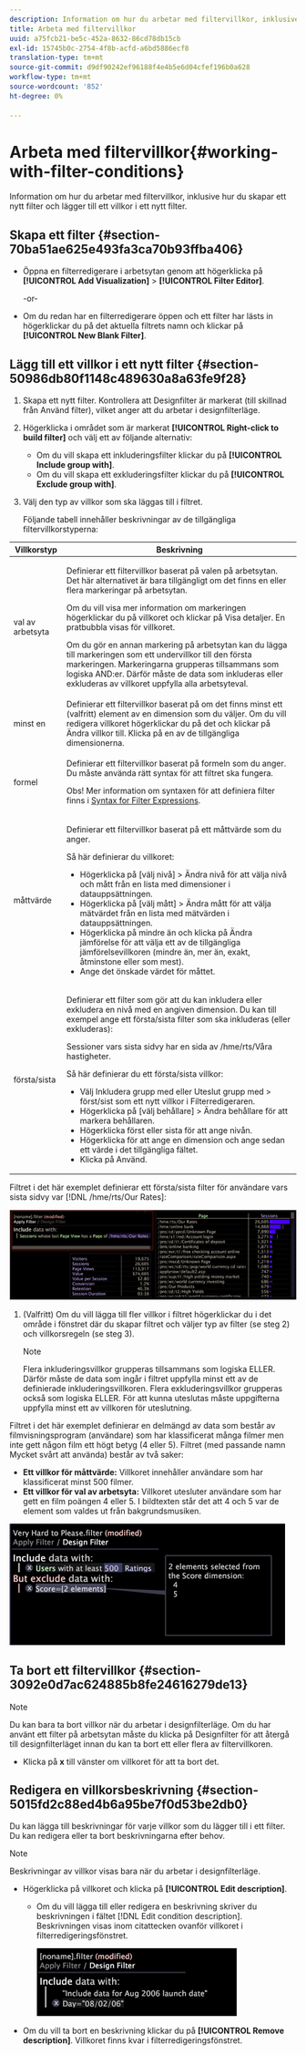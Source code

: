 ```yaml
---
description: Information om hur du arbetar med filtervillkor, inklusive hur du skapar ett nytt filter och lägger till ett villkor i ett nytt filter.
title: Arbeta med filtervillkor
uuid: a75fcb21-be5c-452a-8632-86cd78db15cb
exl-id: 15745b0c-2754-4f8b-acfd-a6bd5886ecf8
translation-type: tm+mt
source-git-commit: d9df90242ef96188f4e4b5e6d04cfef196b0a628
workflow-type: tm+mt
source-wordcount: '852'
ht-degree: 0%

---
```


# Arbeta med filtervillkor{#working-with-filter-conditions}

Information om hur du arbetar med filtervillkor, inklusive hur du skapar ett nytt filter och lägger till ett villkor i ett nytt filter.

## Skapa ett filter {#section-70ba51ae625e493fa3ca70b93ffba406}

* Öppna en filterredigerare i arbetsytan genom att högerklicka på **[!UICONTROL Add Visualization]** > **[!UICONTROL Filter Editor]**.

   -or-

* Om du redan har en filterredigerare öppen och ett filter har lästs in högerklickar du på det aktuella filtrets namn och klickar på **[!UICONTROL New Blank Filter]**.

## Lägg till ett villkor i ett nytt filter {#section-50986db80f1148c489630a8a63fe9f28}

1. Skapa ett nytt filter. Kontrollera att Designfilter är markerat (till skillnad från Använd filter), vilket anger att du arbetar i designfilterläge.
1. Högerklicka i området som är markerat **[!UICONTROL Right-click to build filter]** och välj ett av följande alternativ:

   * Om du vill skapa ett inkluderingsfilter klickar du på **[!UICONTROL Include group with]**.
   * Om du vill skapa ett exkluderingsfilter klickar du på **[!UICONTROL Exclude group with]**.

1. Välj den typ av villkor som ska läggas till i filtret.

   Följande tabell innehåller beskrivningar av de tillgängliga filtervillkorstyperna:

<table id="table_3B35B57FF32349F09E91E8256FF1672A"> 
 <thead> 
  <tr> 
   <th colname="col1" class="entry"> Villkorstyp </th> 
   <th colname="col2" class="entry"> Beskrivning </th> 
  </tr>
 </thead>
 <tbody> 
  <tr> 
   <td colname="col1"> <p>val av arbetsyta </p> </td> 
   <td colname="col2"> <p>Definierar ett filtervillkor baserat på valen på arbetsytan. Det här alternativet är bara tillgängligt om det finns en eller flera markeringar på arbetsytan. </p> <p>Om du vill visa mer information om markeringen högerklickar du på villkoret och klickar på <span class="uicontrol"> Visa detaljer</span>. En pratbubbla visas för villkoret. </p> <p>Om du gör en annan markering på arbetsytan kan du lägga till markeringen som ett undervillkor till den första markeringen. Markeringarna grupperas tillsammans som logiska AND:er. Därför måste de data som inkluderas eller exkluderas av villkoret uppfylla alla arbetsyteval. </p> </td> 
  </tr> 
  <tr> 
   <td colname="col1"> <p>minst en </p> </td> 
   <td colname="col2">Definierar ett filtervillkor baserat på om det finns minst ett (valfritt) element av en dimension som du väljer. Om du vill redigera villkoret högerklickar du på det och klickar på <span class="uicontrol"> Ändra</span> villkor till. Klicka på en av de tillgängliga dimensionerna. </td> 
  </tr> 
  <tr> 
   <td colname="col1"> <p>formel </p> </td> 
   <td colname="col2"> <p>Definierar ett filtervillkor baserat på formeln som du anger. Du måste använda rätt syntax för att filtret ska fungera. </p> <p> <p>Obs! Mer information om syntaxen för att definiera filter finns i <a href="../../../../home/c-get-started/c-qry-lang-syntx/c-syntx-fltr-exp.md#concept-72f2563f809747a2a3cff7ec72462a15"> Syntax for Filter Expressions</a>. </p> </p> </td> 
  </tr> 
  <tr> 
   <td colname="col1"> <p>måttvärde </p> </td> 
   <td colname="col2"> <p>Definierar ett filtervillkor baserat på ett måttvärde som du anger. </p> <p>Så här definierar du villkoret: 
     <ul id="ul_B69D31258A36460E94535709239CD165"> 
      <li id="li_51317A681E654DD7A9D997DF9F2F22BA">Högerklicka på <span class="uicontrol"> [välj nivå]</span> &gt; <span class="uicontrol"> Ändra nivå</span> för att välja nivå och mått från en lista med dimensioner i datauppsättningen. </li> 
      <li id="li_975E56C335824FDCB988344952DE2E9F">Högerklicka på <span class="uicontrol"> [välj mått]</span> &gt; <span class="uicontrol"> Ändra mått</span> för att välja mätvärdet från en lista med mätvärden i datauppsättningen. </li> 
      <li id="li_D00B3AF3D8DE472C9D0E9EABBBCAAF61">Högerklicka på mindre än och klicka på <span class="uicontrol"> Ändra jämförelse</span> för att välja ett av de tillgängliga jämförelsevillkoren (mindre än, mer än, exakt, åtminstone eller som mest). </li> 
      <li id="li_3334CE0A0950448590E5442AB243F46B">Ange det önskade värdet för måttet. </li> 
     </ul> </p> </td> 
  </tr> 
  <tr> 
   <td colname="col1"> <p>första/sista </p> </td> 
   <td colname="col2"> <p>Definierar ett filter som gör att du kan inkludera eller exkludera en nivå med en angiven dimension. Du kan till exempel ange ett första/sista filter som ska inkluderas (eller exkluderas): </p> <p>Sessioner vars sista sidvy har en sida av <span class="filepath"> /hme/rts/Våra hastigheter</span>. </p> <p>Så här definierar du ett första/sista villkor: 
     <ul id="ul_5AD916DA093844B8AC70127B1EB9BFC8"> 
      <li id="li_AB9FF22ADC8843A79856FED60B9478FA">Välj <span class="uicontrol"> Inkludera grupp med</span> eller <span class="uicontrol"> Uteslut grupp med </span> &gt; <span class="uicontrol"> först/sist</span> som ett nytt villkor i Filterredigeraren. </li> 
      <li id="li_92F536FCC2A74DDE97F66C6C45ACC3DC">Högerklicka på <span class="uicontrol"> [välj behållare]</span> &gt; <span class="uicontrol"> Ändra behållare</span> för att markera behållaren. </li> 
      <li id="li_1E5DBE04ABC74D84B7C0EF6886CDB5DC">Högerklicka <span class="uicontrol"> först</span> eller <span class="uicontrol"> sista</span> för att ange nivån. </li> 
      <li id="li_8B73EBF5D06E4513B5F0376EB2805D1C">Högerklicka för att ange en dimension och ange sedan ett värde i det tillgängliga fältet. </li> 
      <li id="li_A9E02EF6C6004DDF9B00EB853B6E54EE">Klicka på <span class="uicontrol"> Använd</span>. </li> 
     </ul> </p> </td> 
  </tr> 
 </tbody> 
</table>

Filtret i det här exemplet definierar ett första/sista filter för användare vars sista sidvy var [!DNL /hme/rts/Our Rates]:

![](assets/client-fil2.png)

1. (Valfritt) Om du vill lägga till fler villkor i filtret högerklickar du i det område i fönstret där du skapar filtret och väljer typ av filter (se steg 2) och villkorsregeln (se steg 3).

   >[!NOTE]
   >
   >Flera inkluderingsvillkor grupperas tillsammans som logiska ELLER. Därför måste de data som ingår i filtret uppfylla minst ett av de definierade inkluderingsvillkoren. Flera exkluderingsvillkor grupperas också som logiska ELLER. För att kunna uteslutas måste uppgifterna uppfylla minst ett av villkoren för uteslutning.

Filtret i det här exemplet definierar en delmängd av data som består av filmvisningsprogram (användare) som har klassificerat många filmer men inte gett någon film ett högt betyg (4 eller 5). Filtret (med passande namn Mycket svårt att använda) består av två saker:

* **Ett villkor för måttvärde:** Villkoret innehåller användare som har klassificerat minst 500 filmer.
* **Ett villkor för val av arbetsyta:** Villkoret utesluter användare som har gett en film poängen 4 eller 5. I bildtexten står det att 4 och 5 var de element som valdes ut från bakgrundsmusiken.

![](assets/vis_FilterEditor_ExampleMovies.png)

## Ta bort ett filtervillkor {#section-3092e0d7ac624885b8fe24616279de13}

>[!NOTE]
>
>Du kan bara ta bort villkor när du arbetar i designfilterläge. Om du har använt ett filter på arbetsytan måste du klicka på Designfilter för att återgå till designfilterläget innan du kan ta bort ett eller flera av filtervillkoren.

* Klicka på **x** till vänster om villkoret för att ta bort det.

## Redigera en villkorsbeskrivning {#section-5015fd2c88ed4b6a95be7f0d53be2db0}

Du kan lägga till beskrivningar för varje villkor som du lägger till i ett filter. Du kan redigera eller ta bort beskrivningarna efter behov.

>[!NOTE]
>
>Beskrivningar av villkor visas bara när du arbetar i designfilterläge.

* Högerklicka på villkoret och klicka på **[!UICONTROL Edit description]**.

   * Om du vill lägga till eller redigera en beskrivning skriver du beskrivningen i fältet [!DNL Edit condition description]. Beskrivningen visas inom citattecken ovanför villkoret i filterredigeringsfönstret.

      ![](assets/vis_FilterEditor_ConditionDescription.png)

* Om du vill ta bort en beskrivning klickar du på **[!UICONTROL Remove description]**. Villkoret finns kvar i filterredigeringsfönstret.

